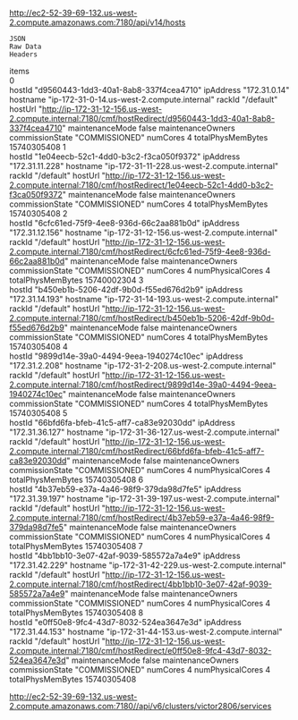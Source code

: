 http://ec2-52-39-69-132.us-west-2.compute.amazonaws.com:7180/api/v14/hosts

    JSON
    Raw Data
    Headers

	
items	
0	
hostId	"d9560443-1dd3-40a1-8ab8-337f4cea4710"
ipAddress	"172.31.0.14"
hostname	"ip-172-31-0-14.us-west-2.compute.internal"
rackId	"/default"
hostUrl	"http://ip-172-31-12-156.us-west-2.compute.internal:7180/cmf/hostRedirect/d9560443-1dd3-40a1-8ab8-337f4cea4710"
maintenanceMode	false
maintenanceOwners	
commissionState	"COMMISSIONED"
numCores	4
totalPhysMemBytes	15740305408
1	
hostId	"1e04eecb-52c1-4dd0-b3c2-f3ca050f9372"
ipAddress	"172.31.11.228"
hostname	"ip-172-31-11-228.us-west-2.compute.internal"
rackId	"/default"
hostUrl	"http://ip-172-31-12-156.us-west-2.compute.internal:7180/cmf/hostRedirect/1e04eecb-52c1-4dd0-b3c2-f3ca050f9372"
maintenanceMode	false
maintenanceOwners	
commissionState	"COMMISSIONED"
numCores	4
totalPhysMemBytes	15740305408
2	
hostId	"6cfc61ed-75f9-4ee8-936d-66c2aa881b0d"
ipAddress	"172.31.12.156"
hostname	"ip-172-31-12-156.us-west-2.compute.internal"
rackId	"/default"
hostUrl	"http://ip-172-31-12-156.us-west-2.compute.internal:7180/cmf/hostRedirect/6cfc61ed-75f9-4ee8-936d-66c2aa881b0d"
maintenanceMode	false
maintenanceOwners	
commissionState	"COMMISSIONED"
numCores	4
numPhysicalCores	4
totalPhysMemBytes	15740002304
3	
hostId	"b450eb1b-5206-42df-9b0d-f55ed676d2b9"
ipAddress	"172.31.14.193"
hostname	"ip-172-31-14-193.us-west-2.compute.internal"
rackId	"/default"
hostUrl	"http://ip-172-31-12-156.us-west-2.compute.internal:7180/cmf/hostRedirect/b450eb1b-5206-42df-9b0d-f55ed676d2b9"
maintenanceMode	false
maintenanceOwners	
commissionState	"COMMISSIONED"
numCores	4
totalPhysMemBytes	15740305408
4	
hostId	"9899d14e-39a0-4494-9eea-1940274c10ec"
ipAddress	"172.31.2.208"
hostname	"ip-172-31-2-208.us-west-2.compute.internal"
rackId	"/default"
hostUrl	"http://ip-172-31-12-156.us-west-2.compute.internal:7180/cmf/hostRedirect/9899d14e-39a0-4494-9eea-1940274c10ec"
maintenanceMode	false
maintenanceOwners	
commissionState	"COMMISSIONED"
numCores	4
totalPhysMemBytes	15740305408
5	
hostId	"66bfd6fa-bfeb-41c5-aff7-ca83e92030dd"
ipAddress	"172.31.36.127"
hostname	"ip-172-31-36-127.us-west-2.compute.internal"
rackId	"/default"
hostUrl	"http://ip-172-31-12-156.us-west-2.compute.internal:7180/cmf/hostRedirect/66bfd6fa-bfeb-41c5-aff7-ca83e92030dd"
maintenanceMode	false
maintenanceOwners	
commissionState	"COMMISSIONED"
numCores	4
numPhysicalCores	4
totalPhysMemBytes	15740305408
6	
hostId	"4b37eb59-e37a-4a46-98f9-379da98d7fe5"
ipAddress	"172.31.39.197"
hostname	"ip-172-31-39-197.us-west-2.compute.internal"
rackId	"/default"
hostUrl	"http://ip-172-31-12-156.us-west-2.compute.internal:7180/cmf/hostRedirect/4b37eb59-e37a-4a46-98f9-379da98d7fe5"
maintenanceMode	false
maintenanceOwners	
commissionState	"COMMISSIONED"
numCores	4
numPhysicalCores	4
totalPhysMemBytes	15740305408
7	
hostId	"4bb1bb10-3e07-42af-9039-585572a7a4e9"
ipAddress	"172.31.42.229"
hostname	"ip-172-31-42-229.us-west-2.compute.internal"
rackId	"/default"
hostUrl	"http://ip-172-31-12-156.us-west-2.compute.internal:7180/cmf/hostRedirect/4bb1bb10-3e07-42af-9039-585572a7a4e9"
maintenanceMode	false
maintenanceOwners	
commissionState	"COMMISSIONED"
numCores	4
numPhysicalCores	4
totalPhysMemBytes	15740305408
8	
hostId	"e0ff50e8-9fc4-43d7-8032-524ea3647e3d"
ipAddress	"172.31.44.153"
hostname	"ip-172-31-44-153.us-west-2.compute.internal"
rackId	"/default"
hostUrl	"http://ip-172-31-12-156.us-west-2.compute.internal:7180/cmf/hostRedirect/e0ff50e8-9fc4-43d7-8032-524ea3647e3d"
maintenanceMode	false
maintenanceOwners	
commissionState	"COMMISSIONED"
numCores	4
numPhysicalCores	4
totalPhysMemBytes	15740305408


http://ec2-52-39-69-132.us-west-2.compute.amazonaws.com:7180//api/v6/clusters/victor2806/services